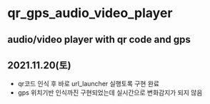 # qr_gps_audio_video_player

## audio/video player with qr code and gps

## 2021.11.20(토)
- qr코드 인식 후 바로 url_launcher 실행토록 구현 완료
- gps 위치기반 인식까진 구현되었는데 실시간으로 변화감지가 되지 않음